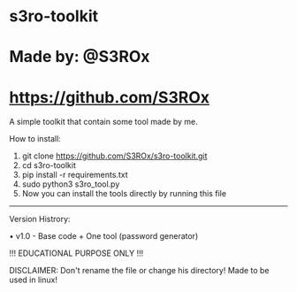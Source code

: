# s3ro-toolkit
# Made by: @S3ROx
# https://github.com/S3ROx

A simple toolkit that contain some tool made by me.

How to install:

1. git clone https://github.com/S3ROx/s3ro-toolkit.git
2. cd s3ro-toolkit
3. pip install -r requirements.txt
4. sudo python3 s3ro_tool.py
5. Now you can install the tools directly by running this file

-----------------------------------------------------------------------------------------------------------------------------------------------------------

Version Histrory:

• v1.0 - Base code + One tool (password generator)



!!! EDUCATIONAL PURPOSE ONLY !!!

DISCLAIMER: Don't rename the file or change his directory! Made to be used in linux!
